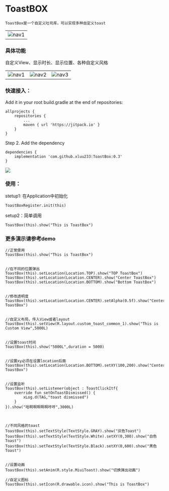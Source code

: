 # ToastBOX


```
ToastBox是一个自定义吐司库，可以实现多种自定义toast
```

<table>
    <tr>
        <td ><center><img src="https://github.com/xluu233/ToastBox/blob/master/img/box%20(1).jpg">nav1</center></td>
    </tr>
</table>

### 具体功能

自定义View、显示时长、显示位置、各种自定义风格


<table>
    <tr>
        <td ><center><img src="https://github.com/xluu233/ToastBox/blob/master/img/box%20(2).jpg">nav1</center></td>
        <td ><center><img src="https://github.com/xluu233/ToastBox/blob/master/img/box%20(2).jpg">nav2</center></td>
        <td ><center><img src="https://github.com/xluu233/ToastBox/blob/master/img/box%20(2).jpg">nav3</center></td>
    </tr>
</table>


### 快速接入：

Add it in your root build.gradle at the end of repositories:

	allprojects {
		repositories {
			...
			maven { url 'https://jitpack.io' }
		}
	}

Step 2. Add the dependency

	dependencies {
	    implementation 'com.github.xluu233:ToastBox:0.3'
	}

[![](https://jitpack.io/v/xluu233/ToastBox.svg)](https://jitpack.io/#xluu233/ToastBox)

### 使用：

stetup1: 在Application中初始化

```
ToastBoxRegister.init(this)

```

setup2：简单调用

```
ToastBox(this).show("This is ToastBox")
```

### 更多演示请参考demo


```
//正常使用
ToastBox(this).show("This is ToastBox")


//在不同的位置弹出
ToastBox(this).setLocation(Location.TOP).show("TOP ToastBox")
ToastBox(this).setLocation(Location.CENTER).show("Center ToastBox")
ToastBox(this).setLocation(Location.BOTTOM).show("Bottom ToastBox")


//修改透明度
ToastBox(this).setLocation(Location.CENTER).setAlpha(0.5f).show("Center ToastBox")


//自定义布局，传入View或者layout
ToastBox(this).setView(R.layout.custom_toast_common_1).show("This is Custom View",5000L)


//设置toast时间
ToastBox(this).show("5000L",duration = 5000)


//设置xy必须在设置location后面
ToastBox(this).setLocation(Location.BOTTOM).setXY(100,200).show("Center ToastBox")


//设置监听
ToastBox(this).setListener(object : ToastClickItf{
    override fun setOnToastDismissed() {
        xLog.d(TAG,"toast dismissed")
    }
}).show("哈啊啊啊啊啊哼哼",3000L)



//不同风格的toast
ToastBox(this).setTextStyle(TextStyle.GRAY).show("灰色Toast")
ToastBox(this).setTextStyle(TextStyle.White).setXY(0,300).show("白色Toast")
ToastBox(this).setTextStyle(TextStyle.Black).setXY(0,600).show("黑色Toast")


//设置动画
ToastBox(this).setAnim(R.style.MiuiToast).show("切换弹出动画")

//自定义图标
ToastBox(this).setIcon(R.drawable.icon).show("This is ToastBox")
```
